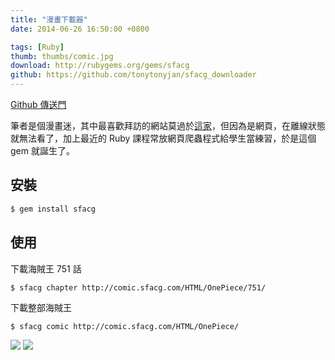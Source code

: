 ```yaml
---
title: "漫畫下載器"
date: 2014-06-26 16:50:00 +0800

tags: [Ruby]
thumb: thumbs/comic.jpg
download: http://rubygems.org/gems/sfacg
github: https://github.com/tonytonyjan/sfacg_downloader
---
```


[Github 傳送門](https://github.com/tonytonyjan/sfacg_downloader)

筆者是個漫畫迷，其中最喜歡拜訪的網站莫過於[這家](http://comic.sfacg.com/)，但因為是網頁，在離線狀態就無法看了，加上最近的 Ruby 課程常放網頁爬蟲程式給學生當練習，於是這個 gem 就誕生了。

## 安裝

```bash
$ gem install sfacg
```

## 使用

下載海賊王 751 話

```
$ sfacg chapter http://comic.sfacg.com/HTML/OnePiece/751/
```

下載整部海賊王

```
$ sfacg comic http://comic.sfacg.com/HTML/OnePiece/
```

![](/images/sfacg.png)
![](/images/sfacg-2.png)